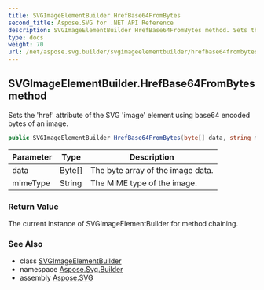 ```yaml
---
title: SVGImageElementBuilder.HrefBase64FromBytes
second_title: Aspose.SVG for .NET API Reference
description: SVGImageElementBuilder HrefBase64FromBytes method. Sets the href attribute of the SVG image element using base64 encoded bytes of an image
type: docs
weight: 70
url: /net/aspose.svg.builder/svgimageelementbuilder/hrefbase64frombytes/
---
```

## SVGImageElementBuilder.HrefBase64FromBytes method

Sets the 'href' attribute of the SVG 'image' element using base64 encoded bytes of an image.

```csharp
public SVGImageElementBuilder HrefBase64FromBytes(byte[] data, string mimeType)
```

| Parameter | Type | Description |
| --- | --- | --- |
| data | Byte[] | The byte array of the image data. |
| mimeType | String | The MIME type of the image. |

### Return Value

The current instance of SVGImageElementBuilder for method chaining.

### See Also

* class [SVGImageElementBuilder](../)
* namespace [Aspose.Svg.Builder](../../../aspose.svg.builder/)
* assembly [Aspose.SVG](../../../)
